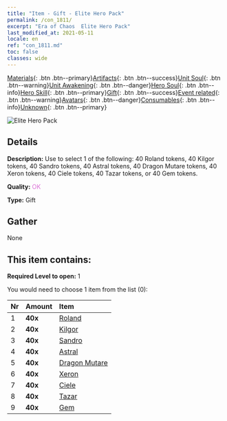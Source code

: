 ```yaml
---
title: "Item - Gift - Elite Hero Pack"
permalink: /con_1811/
excerpt: "Era of Chaos  Elite Hero Pack"
last_modified_at: 2021-05-11
locale: en
ref: "con_1811.md"
toc: false
classes: wide
---
```

 [Materials](/Items/){: .btn .btn--primary}[Artifacts](/Items/Artifacts/){: .btn .btn--success}[Unit Soul](/Items/UnitSoul/){: .btn .btn--warning}[Unit Awakening](/Items/UnitAwakening/){: .btn .btn--danger}[Hero Soul](/Items/HeroSoul/){: .btn .btn--info}[Hero Skill](/Items/HeroSkill/){: .btn .btn--primary}[Gift](/Items/Gift/){: .btn .btn--success}[Event related](/Items/Events/){: .btn .btn--warning}[Avatars](/Items/Avatars/){: .btn .btn--danger}[Consumables](/Items/Consumables/){: .btn .btn--info}[Unknown](/Items/Unknown/){: .btn .btn--primary}

 ![Elite Hero Pack](/images/t/i_907065.png)

## Details
 **Description:** Use to select 1 of the following: 40 Roland tokens, 40 Kilgor tokens, 40 Sandro tokens, 40 Astral tokens, 40 Dragon Mutare tokens, 40 Xeron tokens, 40 Ciele tokens, 40 Tazar tokens, or 40 Gem tokens.

 **Quality:** <span style="color: #DA70D6">OK</span>

 **Type:** Gift

## Gather

  None

## This item contains:

 **Required Level to open:** 1

 You would need to choose 1 item from the list (0):

  | Nr | Amount |     Item    |
  |:---|:-------|:------------|
  | 1 |  **40x** | [Roland](/Items/her_362/) |  | 
  | 2 |  **40x** | [Kilgor](/Items/her_374/) |  | 
  | 3 |  **40x** | [Sandro](/Items/her_371/) |  | 
  | 4 |  **40x** | [Astral](/Items/her_388/) |  | 
  | 5 |  **40x** | [Dragon Mutare](/Items/her_390/) |  | 
  | 6 |  **40x** | [Xeron](/Items/her_383/) |  | 
  | 7 |  **40x** | [Ciele](/Items/her_382/) |  | 
  | 8 |  **40x** | [Tazar](/Items/her_393/) |  | 
  | 9 |  **40x** | [Gem](/Items/her_369/) |  | 
